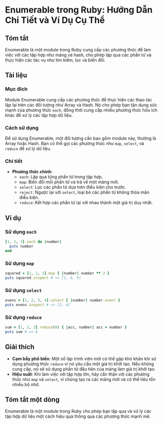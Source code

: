 <!--
Meta Description: # Enumerable trong Ruby: Hướng Dẫn Chi Tiết và Ví Dụ Cụ Thể ## Tóm tắt Enumerable là một module trong Ruby cung cấp các phương thức để làm việc với cá...
Meta Keywords: các, một, phương, thức, dụng
-->

# Enumerable trong Ruby: Hướng Dẫn Chi Tiết và Ví Dụ Cụ Thể

## Tóm tắt
Enumerable là một module trong Ruby cung cấp các phương thức để làm việc với các tập hợp như mảng và hash, cho phép lặp qua các phần tử và thực hiện các tác vụ như tìm kiếm, lọc và biến đổi.

## Tài liệu
### Mục đích
Module Enumerable cung cấp các phương thức để thực hiện các thao tác lặp lại trên các đối tượng như Array và Hash. Nó cho phép bạn tận dụng sức mạnh của phương thức `each`, đồng thời cung cấp nhiều phương thức hữu ích khác để xử lý các tập hợp dữ liệu.

### Cách sử dụng
Để sử dụng Enumerable, một đối tượng cần bao gồm module này, thường là Array hoặc Hash. Bạn có thể gọi các phương thức như `map`, `select`, và `reduce` để xử lý dữ liệu.

### Chi tiết
- **Phương thức chính**: 
  - `each`: Lặp qua từng phần tử trong tập hợp.
  - `map`: Biến đổi mỗi phần tử và trả về một mảng mới.
  - `select`: Lọc các phần tử dựa trên điều kiện cho trước.
  - `reject`: Ngược lại với `select`, loại bỏ các phần tử không thỏa mãn điều kiện.
  - `reduce`: Kết hợp các phần tử lại với nhau thành một giá trị duy nhất.

## Ví dụ
### Sử dụng `each`
```ruby
[1, 2, 3].each do |number|
  puts number
end
```

### Sử dụng `map`
```ruby
squared = [1, 2, 3].map { |number| number ** 2 }
puts squared.inspect # => [1, 4, 9]
```

### Sử dụng `select`
```ruby
evens = [1, 2, 3, 4].select { |number| number.even? }
puts evens.inspect # => [2, 4]
```

### Sử dụng `reduce`
```ruby
sum = [1, 2, 3].reduce(0) { |acc, number| acc + number }
puts sum # => 6
```

## Giải thích
- **Cạm bẫy phổ biến**: Một số lập trình viên mới có thể gặp khó khăn khi sử dụng phương thức `reduce` vì nó yêu cầu một giá trị khởi tạo. Nếu không cung cấp, nó sẽ sử dụng phần tử đầu tiên của mảng làm giá trị khởi tạo.
- **Hiệu suất**: Khi làm việc với tập hợp lớn, hãy cẩn thận với các phương thức như `map` và `select`, vì chúng tạo ra các mảng mới và có thể tiêu tốn nhiều bộ nhớ.

## Tóm tắt một dòng
Enumerable là một module trong Ruby cho phép bạn lặp qua và xử lý các tập hợp dữ liệu một cách hiệu quả thông qua các phương thức mạnh mẽ.